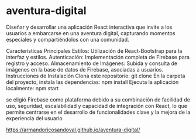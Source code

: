 # aventura-digital
Diseñar y desarrollar una aplicación React interactiva que invite a los usuarios a embarcarse en una aventura digital, capturando momentos especiales y compartiéndolos con una comunidad.

Características Principales
Estilos: Utilización de React-Bootstrap para la interfaz y estilos.
Autenticación: Implementación completa de Firebase para registro y acceso.
Almacenamiento de Imágenes: Subida y consulta de imágenes en la base de datos de Firebase, asociadas a usuarios.
Instrucciones de Instalación
Clona este repositorio: git clone 
En la carpeta del proyecto, instala las dependencias: npm install
Ejecuta la aplicación localmente: npm start

se eligió Firebase como plataforma debido a su combinación de facilidad de uso, seguridad, escalabilidad y capacidad de integración con React, lo que permite centrarse en el desarrollo de funcionalidades clave y la mejora de la experiencia del usuario


https://armandoricosandoval.github.io/aventura-digital/
